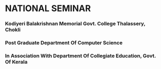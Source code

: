 # NATIONAL SEMINAR
### Kodiyeri Balakrishnan Memorial Govt. College Thalassery, Chokli
### Post Graduate Department Of Computer Science
### In Association With Department Of Collegiate Education, Govt. Of Kerala